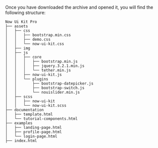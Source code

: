 Once you have downloaded the archive and opened it, you will find the following structure:


    Now Ui Kit Pro
    ├── assets
    │   ├── css
    │   │   ├── bootstrap.min.css
    │   │   ├── demo.css
    │   │   └── now-ui-kit.css
    │   ├── img
    │   ├── js
    │   │   ├── core
    │   │   │   ├── bootstrap.min.js
    │   │   │   ├── jquery.3.2.1.min.js
    │   │   │   └── tether.min.js
    │   │   ├── now-ui-kit.js
    │   │   └── plugins
    │   │       ├── bootstrap-datepicker.js
    │   │       ├── bootstrap-switch.js
    │   │       └── nouislider.min.js
    │   ├── scss
    │   │   ├── now-ui-kit
    │   │   └── now-ui-kit.scss
    ├── documentation
    │   ├── template.html
    │   └── tutorial-components.html
    ├── examples
    │   ├── landing-page.html
    │   ├── profile-page.html
    │   └── login-page.html
    ├── index.html
